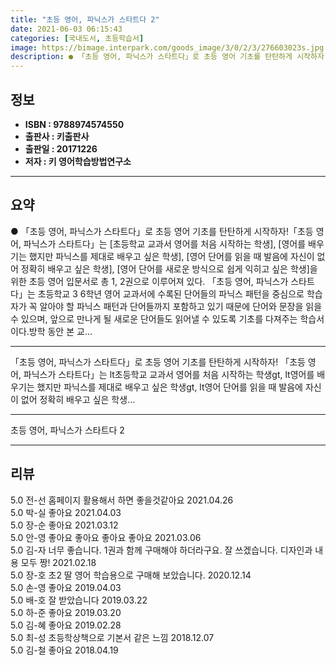 ```yaml
---
title: "초등 영어, 파닉스가 스타트다 2"
date: 2021-06-03 06:15:43
categories: [국내도서, 초등학습서]
image: https://bimage.interpark.com/goods_image/3/0/2/3/276603023s.jpg
description: ● 「초등 영어, 파닉스가 스타트다」로 초등 영어 기초를 탄탄하게 시작하자!「초등 영어, 파닉스가 스타트다」는 [초등학교 교과서 영어를 처음 시작하는 학생], [영어를 배우기는 했지만 파닉스를 제대로 배우고 싶은 학생], [영어 단어를 읽을 때 발음에 자신이 없어 정확히 배우고 싶은
---
```


## **정보**

- **ISBN : 9788974574550**
- **출판사 : 키출판사**
- **출판일 : 20171226**
- **저자 : 키 영어학습방법연구소**

------



## **요약**

●  「초등 영어, 파닉스가 스타트다」로 초등 영어 기초를 탄탄하게 시작하자!「초등 영어, 파닉스가 스타트다」는 [초등학교 교과서 영어를 처음 시작하는 학생], [영어를 배우기는 했지만 파닉스를 제대로 배우고 싶은 학생], [영어 단어를 읽을 때 발음에 자신이 없어 정확히 배우고 싶은 학생], [영어 단어를 새로운 방식으로 쉽게 익히고 싶은 학생]을 위한 초등 영어 입문서로 총 1, 2권으로 이루어져 있다. 「초등 영어, 파닉스가 스타트다」는 초등학교 3  6학년 영어 교과서에 수록된 단어들의 파닉스 패턴을 중심으로 학습자가 꼭 알아야 할 파닉스 패턴과 단어들까지 포함하고 있기 때문에 단어와 문장을 읽을 수 있으며, 앞으로 만나게 될 새로운 단어들도 읽어낼 수 있도록 기초를 다져주는 학습서이다.방학 동안 본 교...

------

「초등 영어, 파닉스가 스타트다」로 초등 영어 기초를 탄탄하게 시작하자! 「초등 영어, 파닉스가 스타트다」는 lt초등학교 교과서 영어를 처음 시작하는 학생gt, lt영어를 배우기는 했지만 파닉스를 제대로 배우고 싶은 학생gt, lt영어 단어를 읽을 때 발음에 자신이 없어 정확히 배우고 싶은 학생... 

------


초등 영어, 파닉스가 스타트다 2 

------


## **리뷰** 

5.0 전-선 홈페이지 활용해서 하면 좋을것같아요 2021.04.26 <br/>5.0 박-실 좋아요 2021.04.03 <br/>5.0 장-순 좋아요  2021.03.12 <br/>5.0 안-영 좋아요 좋아요 좋아요 좋아요  2021.03.06 <br/>5.0 김-자 너무 좋습니다. 1권과 함께 구매해야 하더라구요. 잘 쓰겠습니다. 디자인과 내용 모두 짱! 2021.02.18 <br/>5.0 장-호 초2 딸 영어 학습용으로 구매해 보았습니다. 2020.12.14 <br/>5.0 손-영 좋아요 2019.04.03 <br/>5.0 배-호 잘 받았습니다 2019.03.22 <br/>5.0 하-준 좋아요 2019.03.20 <br/>5.0 김-혜 좋아요 2019.02.28 <br/>5.0 최-성 초등학상책으로 기본서 같은 느낌 2018.12.07 <br/>5.0 김-철 좋아요 2018.04.19 <br/>